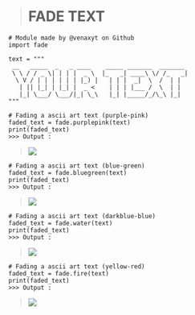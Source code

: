 > # FADE TEXT
```
# Module made by @venaxyt on Github
import fade

text = """
 __   _____  _   _ ____    _____ _______  _______ 
 \ \ / / _ \| | | |  _ \  |_   _| ____\ \/ /_   _|
  \ V / | | | | | | |_) |   | | |  _|  \  /  | |  
   | || |_| | |_| |  _ <    | | | |___ /  \  | |  
   |_| \___/ \___/|_| \_\   |_| |_____/_/\_\ |_|
"""
```
```
# Fading a ascii art text (purple-pink)
faded_text = fade.purplepink(text)
print(faded_text)
>>> Output :
```
> ![](https://raw.githubusercontent.com/venaxyt/fade/main/images/purple-pink.PNG)
```
# Fading a ascii art text (blue-green)
faded_text = fade.bluegreen(text)
print(faded_text)
>>> Output :
```
> ![](https://raw.githubusercontent.com/venaxyt/fade/main/images/blue-green.PNG)
```
# Fading a ascii art text (darkblue-blue)
faded_text = fade.water(text)
print(faded_text)
>>> Output :
```
> ![](https://raw.githubusercontent.com/venaxyt/fade/main/images/marin.PNG)
```
# Fading a ascii art text (yellow-red)
faded_text = fade.fire(text)
print(faded_text)
>>> Output :
```
> ![](https://raw.githubusercontent.com/venaxyt/fade/main/images/fire.PNG)